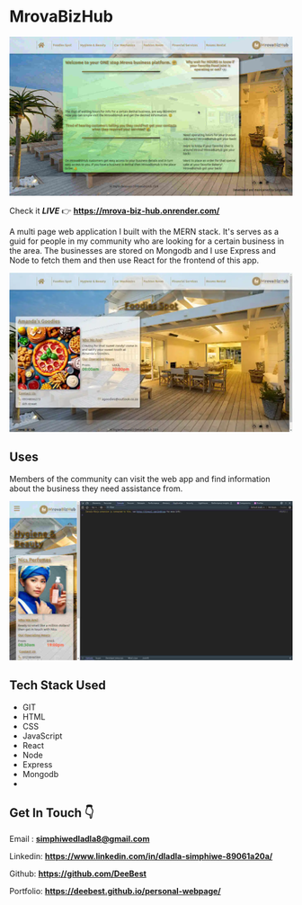 # MrovaBizHub

![screenshot1 of the app](public/Screenshot1.jpg)

Check it _**LIVE**_ 👉
**<https://mrova-biz-hub.onrender.com/>**

A multi page web application I built with the MERN stack. It's serves as a guid for people in my community who are looking for a certain business in the area. The businesses are stored on Mongodb and I use Express and Node to fetch them and then use React for the frontend of this app.

![screenshot2 of the app](public/Screenshot2.webp)

## Uses

Members of the community can visit the web app and find information about the business they need assistance from.

![screenshot3 of the app](public/Screenshot3.jpg)

## Tech Stack Used

- GIT
- HTML
- CSS
- JavaScript
- React
- Node
- Express
- Mongodb
-

## Get In Touch 👇

Email : **<simphiwedladla8@gmail.com>**

Linkedin: **<https://www.linkedin.com/in/dladla-simphiwe-89061a20a/>**

Github: **<https://github.com/DeeBest>**

Portfolio: **<https://deebest.github.io/personal-webpage/>**
